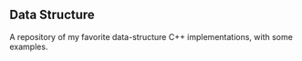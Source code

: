 ## Data Structure

A repository of my favorite data-structure C++ implementations, with some examples.